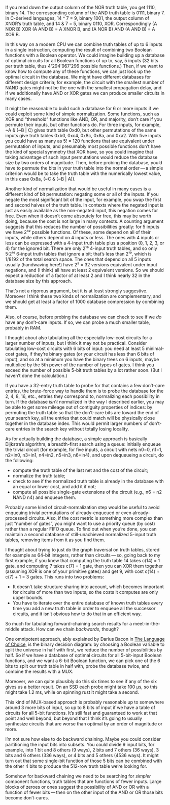 If you read down the output column of the NOR truth table, you get
1110, binary 14.  The corresponding column of the AND truth table is
0111, binary 7.  In C-derived languages, 14 ^ 7 = 9, binary 1001, the
output column of XNOR’s truth table, and 14 & 7 = 5, binary 0110, XOR.
Correspondingly (A NOR B) XOR (A AND B) = A XNOR B, and (A NOR B) AND
(A AND B) = A XOR B.

In this way on a modern CPU we can combine truth tables of up to 6
inputs in a single instruction, computing the result of combining two
Boolean functions with a Boolean operator.  We could imagine building
up a database of optimal circuits for all Boolean functions of up to,
say, 5 inputs (32 bits per truth table, thus 4'294'967'296 possible
functions.)  Then, if we want to know how to compute any of these
functions, we can just look up the optimal circuit in the database.
We might have different databases for different design criteria; for
example, the circuit with the smallest number of NAND gates might not
be the one with the smallest propagation delay, and if we additionally
have AND or XOR gates we can produce smaller circuits in many cases.

It might be reasonable to build such a database for 6 or more inputs
if we could exploit some kind of simple normalization.  Some
functions, such as XOR and “threshold” functions like AND, OR, and
majority, don’t care if you permute their inputs, but other functions
do.  For three inputs, for example, ~A & (~B | C) gives truth table
0xd0, but other permutations of the same inputs give truth tables
0xb0, 0xc4, 0x8c, 0x8a, and 0xa2.  With five inputs you could have as
many as 5! = 120 functions that are equivalent under permutation of
inputs, and presumably most possible functions don’t have the kind of
special symmetry that XOR have, so you could imagine that taking
advantage of such input permutations would reduce the database size by
two orders of magnitude.  Then, before probing the database, you’d
have to permute the bits in your truth table into the normal order — a
simple criterion would be to take the truth table with the numerically
lowest value, in this case 0x8a, (~C & (~B | A)).

Another kind of normalization that would be useful in many cases is a
different kind of bit permutation: negating some or all of the inputs.
If you negate the most significant bit of the input, for example, you
swap the first and second halves of the truth table.  In contexts
where the negated input is just as easily available as the non-negated
input, this negation comes for free.  Even when it doesn’t come
absoutely for free, this may be worth doing, because the cost is not
large in many contexts.  A counting argument suggests that this
reduces the number of possibilities greatly: for 5 inputs we have 2³²
possible functions.  Of these, some depend on all of their inputs,
while others depend on 4 inputs or less.  The ones with 4 inputs or
less can be expressed with a 4-input truth table plus a position (0,
1, 2, 3, or 4) for the ignored bit.  There are only 2¹⁶ 4-input truth
tables, and so only 5·2¹⁶ 6-input truth tables that ignore a bit;
that’s less than 2¹⁹, which is 1/8192 of the total search space.  The
ones that depend on all 5 inputs usually (handwaving here!) have 2⁵ =
32 versions equivalent under input negations, and (I think) all have
at least 2 equivalent versions.  So we should expect a reduction of a
factor of at least 2 and I think nearly 32 in the database size by
this approach.

That’s not a rigorous argument, but it is at least strongly
suggestive.  Moreover I think these two kinds of normalization are
complementary, and we should get at least a factor of 1000 database
compression by combining them.

Also, of course, before probing the database we can check to see if we
*do* have any don’t-care inputs.  If so, we can probe a much smaller
table, probably in RAM.

I thought about also tabulating all the especially low-cost circuits
for a larger number of inputs, but I think it may not be practical.
Consider tabulating low-cost circuits with 6 bits of input: you need
at least 5 minimal-cost gates, if they’re binary gates (or your
circuit has less than 6 bits of input), and so at a minimum you have
the binary trees on 6 inputs, maybe multiplied by the 5th power of the
number of types of gates.  I think you exceed the number of possible
5-bit truth tables by a lot rather soon.  (But I haven’t done the
calculation.)

If you have a 32-entry truth table to probe for that contains a few
don’t-care entries, the brute-force way to handle them is to probe the
database for the 2, 4, 8, 16, etc., entries they correspond to,
normalizing each possibility in turn.  If the database *isn’t*
normalized in the way I described earlier, you may be able to get some
mileage out of contiguity properties of indices: by permuting the
truth table so that the don’t-care bits are toward the end of your
search key, all the entries that could match will be physically close
together in the database index.  This would permit larger numbers of
don’t-care entries in the search key without totally losing locality.

As for actually building the database, a simple approach is basically
Dijkstra’s algorithm, a breadth-first search using a queue: initially
enqueue the trivial circuit (for example, for five inputs, a circuit
with nets n0=0, n1=1, n2=in0, n3=in1, n4=in2, n5=in3, n6=in4), and
upon dequeueing a circuit, do the following:

- compute the truth table of the last net and the cost of the circuit;
- normalize the truth table;
- check to see if the normalized truth table is already in the
  database with an equal or lower cost, and add it if not;
- compute all possible single-gate extensions of the circuit (e.g., n6
  = n2 NAND n4) and enqueue them.

Probably some kind of circuit-normalization step would be useful to
avoid enqueuing trivial permutations of already-enqueued or even
already-processed circuits.  Also, if the cost metric is something
more complex than just “number of gates”, you might want to use a
priority queue (by cost) rather than a regular FIFO queue.  To find
out when you’re done, you can maintain a second database of
still-unachieved normalized 5-input truth tables, removing items from
it as you find them.

I thought about trying to just do the graph traversal on truth tables,
stored for example as 64-bit integers, rather than circuits — so,
going back to my first example, if you knew that computing the truth
table 14 takes c(14) = 1 gate, and computing 7 takes c(7) = 1 gate,
then you can XOR them together (assuming XOR is one of your primitive
gates) and get 9, with cost c(14) + c(7) + 1 = 3 gates.  This runs
into two problems:

- It doesn’t take structure sharing into account, which becomes
  important for circuits of more than two inputs, so the costs it
  computes are only upper bounds.
- You have to iterate over the entire database of known truth tables
  every time you add a new truth table in order to enqueue all the
  successor circuits, and it isn’t obvious how to do that in an
  efficient way.

So much for tabulating forward-chaining search results for a
meet-in-the-middle attack.  How can we chain *backwards*, though?

One omnipotent approach, ably explained by Darius Bacon in [The
Language of Choice][0], is the binary decision diagram: by choosing a
Boolean variable to split the universe in half with first, we reduce
the number of possibilities by half.  So if we have a database of
optimal circuits for all 5-bit-input Boolean functions, and we want a
6-bit Boolean function, we can pick one of the 6 bits to split our
truth table in half with, probe the database twice, and combine the
results with a MUX.

[0]: https://codewords.recurse.com/issues/four/the-language-of-choice

Moreover, we can quite plausibly do this six times to see if any of
the six gives us a better result.  On an SSD each probe might take
100 μs, so this might take 1.2 ms, while on spinning rust it might
take a second.

This kind of MUX-based approach is probably reasonable up to somewhere
around 3 more bits of input, so up to 8 bits of input if we have a
table of circuits for all 5-bit functions.  It’s still fast and
guaranteed to work at that point and well beyond, but beyond that I
think it’s going to usually synthesize circuits that are worse than
optimal by an order of magnitude or more.

I’m not sure how else to do backward chaining.  Maybe you could
consider partitioning the input bits into subsets.  You could divide 9
input bits, for example, into 1 bit and 8 others (9 ways), 2 bits and
7 others (36 ways), 3 bits and 6 others (336 ways), or 4 bits and 5
others (4536 ways).  It might turn out that some single-bit function
of those 5 bits can be combined with the other 4 bits to produce the
512-row truth table we’re looking for.

Somehow for backward chaining we need to be searching for *simpler*
component functions, truth tables that are functions of fewer inputs.
Large blocks of zeroes or ones suggest the possibility of AND or OR
with a function of fewer bits — then on the other input of the AND or
OR those bits become don’t-cares.